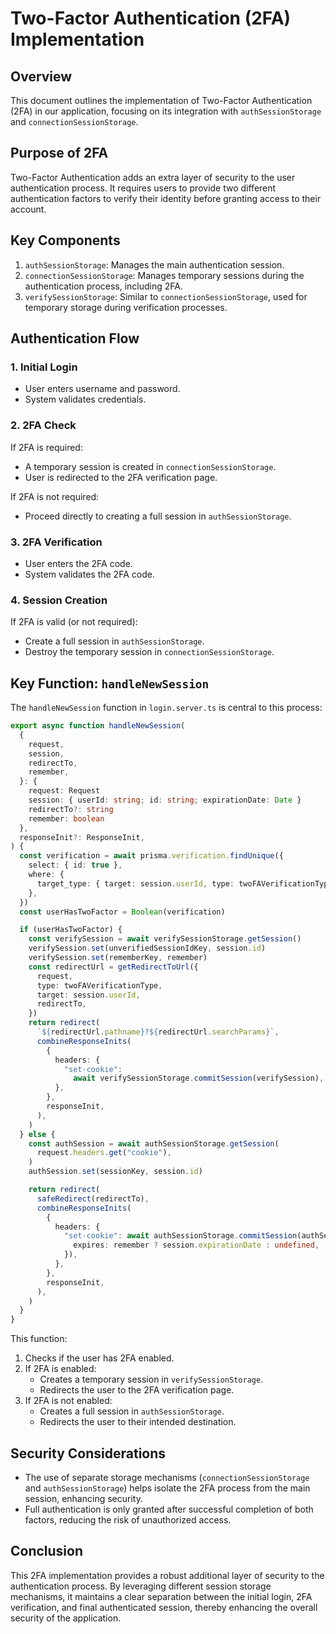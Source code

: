 # Two-Factor Authentication (2FA) Implementation

## Overview

This document outlines the implementation of Two-Factor Authentication (2FA) in our application, focusing on its integration with `authSessionStorage` and `connectionSessionStorage`.

## Purpose of 2FA

Two-Factor Authentication adds an extra layer of security to the user authentication process. It requires users to provide two different authentication factors to verify their identity before granting access to their account.

## Key Components

1. `authSessionStorage`: Manages the main authentication session.
2. `connectionSessionStorage`: Manages temporary sessions during the authentication process, including 2FA.
3. `verifySessionStorage`: Similar to `connectionSessionStorage`, used for temporary storage during verification processes.

## Authentication Flow

### 1. Initial Login

- User enters username and password.
- System validates credentials.

### 2. 2FA Check

If 2FA is required:

- A temporary session is created in `connectionSessionStorage`.
- User is redirected to the 2FA verification page.

If 2FA is not required:

- Proceed directly to creating a full session in `authSessionStorage`.

### 3. 2FA Verification

- User enters the 2FA code.
- System validates the 2FA code.

### 4. Session Creation

If 2FA is valid (or not required):

- Create a full session in `authSessionStorage`.
- Destroy the temporary session in `connectionSessionStorage`.

## Key Function: `handleNewSession`

The `handleNewSession` function in `login.server.ts` is central to this process:

```typescript
export async function handleNewSession(
  {
    request,
    session,
    redirectTo,
    remember,
  }: {
    request: Request
    session: { userId: string; id: string; expirationDate: Date }
    redirectTo?: string
    remember: boolean
  },
  responseInit?: ResponseInit,
) {
  const verification = await prisma.verification.findUnique({
    select: { id: true },
    where: {
      target_type: { target: session.userId, type: twoFAVerificationType },
    },
  })
  const userHasTwoFactor = Boolean(verification)

  if (userHasTwoFactor) {
    const verifySession = await verifySessionStorage.getSession()
    verifySession.set(unverifiedSessionIdKey, session.id)
    verifySession.set(rememberKey, remember)
    const redirectUrl = getRedirectToUrl({
      request,
      type: twoFAVerificationType,
      target: session.userId,
      redirectTo,
    })
    return redirect(
      `${redirectUrl.pathname}?${redirectUrl.searchParams}`,
      combineResponseInits(
        {
          headers: {
            "set-cookie":
              await verifySessionStorage.commitSession(verifySession),
          },
        },
        responseInit,
      ),
    )
  } else {
    const authSession = await authSessionStorage.getSession(
      request.headers.get("cookie"),
    )
    authSession.set(sessionKey, session.id)

    return redirect(
      safeRedirect(redirectTo),
      combineResponseInits(
        {
          headers: {
            "set-cookie": await authSessionStorage.commitSession(authSession, {
              expires: remember ? session.expirationDate : undefined,
            }),
          },
        },
        responseInit,
      ),
    )
  }
}
```

This function:

1. Checks if the user has 2FA enabled.
2. If 2FA is enabled:
   - Creates a temporary session in `verifySessionStorage`.
   - Redirects the user to the 2FA verification page.
3. If 2FA is not enabled:
   - Creates a full session in `authSessionStorage`.
   - Redirects the user to their intended destination.

## Security Considerations

- The use of separate storage mechanisms (`connectionSessionStorage` and `authSessionStorage`) helps isolate the 2FA process from the main session, enhancing security.
- Full authentication is only granted after successful completion of both factors, reducing the risk of unauthorized access.

## Conclusion

This 2FA implementation provides a robust additional layer of security to the authentication process. By leveraging different session storage mechanisms, it maintains a clear separation between the initial login, 2FA verification, and final authenticated session, thereby enhancing the overall security of the application.
